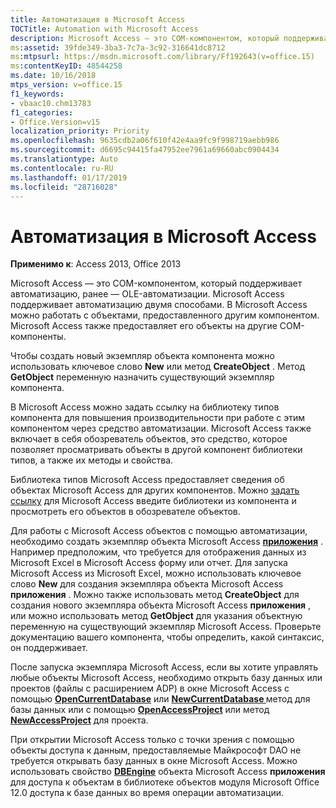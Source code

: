 ```yaml
---
title: Автоматизация в Microsoft Access
TOCTitle: Automation with Microsoft Access
description: Microsoft Access — это COM-компонентом, который поддерживает автоматизацию, ранее — OLE-автоматизации.
ms:assetid: 39fde349-3ba3-7c7a-3c92-316641dc8712
ms:mtpsurl: https://msdn.microsoft.com/library/Ff192643(v=office.15)
ms:contentKeyID: 48544258
ms.date: 10/16/2018
mtps_version: v=office.15
f1_keywords:
- vbaac10.chm13783
f1_categories:
- Office.Version=v15
localization_priority: Priority
ms.openlocfilehash: 9635cdb2a06f610f42e4aa9fc9f998719aebb986
ms.sourcegitcommit: d6695c94415fa47952ee7961a69660abc0904434
ms.translationtype: Auto
ms.contentlocale: ru-RU
ms.lasthandoff: 01/17/2019
ms.locfileid: "28716028"
---
```

# <a name="automation-with-microsoft-access"></a>Автоматизация в Microsoft Access

**Применимо к**: Access 2013, Office 2013

Microsoft Access — это COM-компонентом, который поддерживает автоматизацию, ранее — OLE-автоматизации. Microsoft Access поддерживает автоматизацию двумя способами. В Microsoft Access можно работать с объектами, предоставленного другим компонентом. Microsoft Access также предоставляет его объекты на другие COM-компоненты.

Чтобы создать новый экземпляр объекта компонента можно использовать ключевое слово **New** или метод **CreateObject** . Метод **GetObject** переменную назначить существующий экземпляр компонента.

В Microsoft Access можно задать ссылку на библиотеку типов компонента для повышения производительности при работе с этим компонентом через средство автоматизации. Microsoft Access также включает в себя обозреватель объектов, это средство, которое позволяет просматривать объекты в другой компонент библиотеки типов, а также их методы и свойства.

Библиотека типов Microsoft Access предоставляет сведения об объектах Microsoft Access для других компонентов. Можно [задать ссылку](https://docs.microsoft.com/office/vba/access/Concepts/Settings/set-references-to-type-libraries) для Microsoft Access введите библиотеки из компонента и просмотреть его объектов в обозревателе объектов.

Для работы с Microsoft Access объектов с помощью автоматизации, необходимо создать экземпляр объекта Microsoft Access **[приложения](https://docs.microsoft.com/office/vba/api/Access.Application)** . Например предположим, что требуется для отображения данных из Microsoft Excel в Microsoft Access форму или отчет. Для запуска Microsoft Access из Microsoft Excel, можно использовать ключевое слово **New** для создания экземпляра объекта Microsoft Access **приложения** . Можно также использовать метод **CreateObject** для создания нового экземпляра объекта Microsoft Access **приложения** , или можно использовать метод **GetObject** для указания объектную переменную на существующий экземпляр Microsoft Access. Проверьте документацию вашего компонента, чтобы определить, какой синтаксис, он поддерживает.

После запуска экземпляра Microsoft Access, если вы хотите управлять любые объекты Microsoft Access, необходимо открыть базу данных или проектов (файлы с расширением ADP) в окне Microsoft Access с помощью **[OpenCurrentDatabase](https://docs.microsoft.com/office/vba/api/Access.Application.OpenCurrentDatabase)** или **[NewCurrentDatabase ](https://docs.microsoft.com/office/vba/api/Access.Application.NewCurrentDatabase)** метод для базы данных или с помощью **[OpenAccessProject](https://docs.microsoft.com/office/vba/api/Access.Application.OpenAccessProject)** или метод **[NewAccessProject](https://docs.microsoft.com/office/vba/api/Access.Application.NewAccessProject)** для проекта.

При открытии Microsoft Access только с точки зрения с помощью объекты доступа к данным, предоставляемые Майкрософт DAO не требуется открывать базу данных в окне Microsoft Access. Можно использовать свойство **[DBEngine](https://docs.microsoft.com/office/vba/api/Access.Application.DBEngine)** объекта Microsoft Access **приложения** для доступа к объектам в библиотеке объектов модуля Microsoft Office 12.0 доступа к базе данных во время операции автоматизации.

